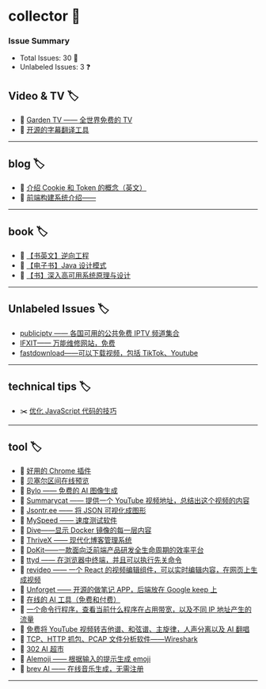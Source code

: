 # collector 📖
### Issue Summary
- Total Issues: 30 📝
- Unlabeled Issues: 3 ❓

## Video & TV 🏷️
- 👻 [Garden TV ——  全世界免费的 TV](https://github.com/dengaye/collector/issues/39)
- 👻 [开源的字幕翻译工具](https://github.com/dengaye/collector/issues/38)

---

## blog 🏷️
- 🍃 [介绍 Cookie 和 Token 的概念（英文）](https://github.com/dengaye/collector/issues/15)
- 🍃 [前端构建系统介绍——](https://github.com/dengaye/collector/issues/13)

---

## book 🏷️
- 🍃 [【书英文】逆向工程](https://github.com/dengaye/collector/issues/37)
- 🍃 [【电子书】Java 设计模式](https://github.com/dengaye/collector/issues/36)
- 🍃 [【书】深入高可用系统原理与设计](https://github.com/dengaye/collector/issues/31)

---

## Unlabeled Issues 🏷️
-  [publiciptv —— 各国可用的公共免费 IPTV 频道集合](https://github.com/dengaye/collector/issues/35)
-  [IFXIT—— 万能维修网站，免费](https://github.com/dengaye/collector/issues/34)
-  [fastdownload——可以下载视频，包括 TikTok、Youtube](https://github.com/dengaye/collector/issues/10)

---

## technical tips 🏷️
- ✂️ [优化 JavaScript 代码的技巧 ](https://github.com/dengaye/collector/issues/23)

---

## tool 🏷️
- 🍃 [好用的 Chrome 插件](https://github.com/dengaye/collector/issues/33)
- 🍃 [贝塞尔区间在线预览](https://github.com/dengaye/collector/issues/32)
- 🍃 [Bylo —— 免费的 AI 图像生成](https://github.com/dengaye/collector/issues/30)
- 🍃 [Summarycat —— 提供一个 YouTube 视频地址，总结出这个视频的内容](https://github.com/dengaye/collector/issues/29)
- 🍃 [Jsontr.ee —— 将 JSON 可视化成图形](https://github.com/dengaye/collector/issues/28)
- 🍃 [MySpeed —— 速度测试软件](https://github.com/dengaye/collector/issues/27)
- 🍃 [Dive——显示 Docker 镜像的每一层内容](https://github.com/dengaye/collector/issues/26)
- 🍃 [ThriveX —— 现代化博客管理系统](https://github.com/dengaye/collector/issues/25)
- 🍃 [DoKit——一款面向泛前端产品研发全生命周期的效率平台](https://github.com/dengaye/collector/issues/24)
- 🍃 [ttyd —— 在浏览器中终端，并且可以执行先关命令](https://github.com/dengaye/collector/issues/22)
- 🍃 [revideo —— 一个 React 的视频编辑组件，可以实时编辑内容，在网页上生成视频](https://github.com/dengaye/collector/issues/21)
- 🍃 [Unforget —— 开源的做笔记 APP，后端放在 Google keep 上](https://github.com/dengaye/collector/issues/20)
- 🍃 [在线的 AI 工具（免费和付费）](https://github.com/dengaye/collector/issues/19)
- 🍃 [一个命令行程序，查看当前什么程序在占用带宽，以及不同 IP 地址产生的流量](https://github.com/dengaye/collector/issues/18)
- 🍃 [免费将 YouTube 视频转吉他谱、和弦谱、主旋律，人声分离以及 AI 翻唱](https://github.com/dengaye/collector/issues/17)
- 🍃 [TCP、HTTP 抓包、PCAP 文件分析软件——Wireshark](https://github.com/dengaye/collector/issues/16)
- 🍃 [302 AI 超市](https://github.com/dengaye/collector/issues/14)
- 🍃 [AIemoji —— 根据输入的提示生成 emoji](https://github.com/dengaye/collector/issues/12)
- 🍃 [brev AI —— 在线音乐生成，无需注册](https://github.com/dengaye/collector/issues/11)

---

